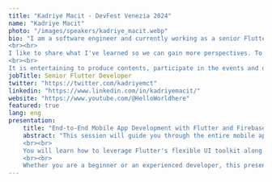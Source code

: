 ```yaml
---
title: "Kadriye Macit - DevFest Venezia 2024"
name: "Kadriye Macit"
photo: "/images/speakers/kadriye_macit.webp"
bio: "I am a software engineer and currently working as a senior Flutter developer in a Dutch company (remote). I have been developing Flutter for about 4.5 years. I am a Google Developer Expert for Flutter&Dart.
<br><br>
I like to share what I've learned so we can gain more perspectives. To bring this to life, I have a YouTube channel (Hello World) and a Medium account full of the Flutter contents where I share what I have learned.
<br><br>
It is entertaining to produce contents, participate in the events and organizing the events in my free time so I am an organizer in Flutter Turkey and Flutter Ankara. I love connecting with other people and learning together new technologies. Therefore I am a Flutterista in Flutteristas Community and a Women TechMakers Ambassador in Google."
jobTitle: Senior Flutter Developer
twitter: "https://twitter.com/kadriyemct"
linkedin: "https://www.linkedin.com/in/kadriyemacit/"
website: "https://www.youtube.com/@HelloWorldhere"
featured: true
lang: eng
presentation:
    title: "End-to-End Mobile App Development with Flutter and Firebase"
    abstract: "This session will guide you through the entire mobile app development process, from setting up your project to deploying a fully functional app.
    <br><br>
    You will learn how to leverage Flutter's flexible UI toolkit along with Firebase's backend services such as Authentication, Firestore, Cloud Functions, and more.
    <br><br>
    Whether you are a beginner or an experienced developer, this presentation will provide you with practical insights and best practices for creating seamless and efficient mobile applications using Flutter and Firebase."
---
```

